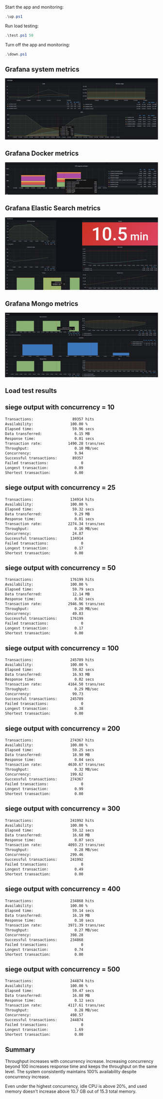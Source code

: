 Start the app and monitoring:
```powershell
.\up.ps1
```

Run load testing:
```powershell
.\test.ps1 50
```

Turn off the app and monitoring:
```powershell
.\down.ps1
```

## Grafana system metrics
![Grafana during load](screenshots/grafana-system.png)

## Grafana Docker metrics
![Grafana during load (DOCKER)](screenshots/grafana-docker.png)

## Grafana Elastic Search metrics
![Grafana during load (Elastic Search)](screenshots/grafana-elastic.png)

## Grafana Mongo metrics
![Grafana during load (Mongo)](screenshots/grafana-mongo.png)

## Load test results


## siege output with concurrency = 10
```
Transactions:                  89357 hits
Availability:                 100.00 %
Elapsed time:                  59.96 secs
Data transferred:               6.15 MB
Response time:                  0.01 secs
Transaction rate:            1490.28 trans/sec
Throughput:                     0.10 MB/sec
Concurrency:                    9.94
Successful transactions:       89357
Failed transactions:               0
Longest transaction:            0.09
Shortest transaction:           0.00
```

## siege output with concurrency = 25
```
Transactions:                 134914 hits
Availability:                 100.00 %
Elapsed time:                  59.32 secs
Data transferred:               9.29 MB
Response time:                  0.01 secs
Transaction rate:            2274.34 trans/sec
Throughput:                     0.16 MB/sec
Concurrency:                   24.87
Successful transactions:      134914
Failed transactions:               0
Longest transaction:            0.17
Shortest transaction:           0.00
```

## siege output with concurrency = 50
```
Transactions:                 176199 hits
Availability:                 100.00 %
Elapsed time:                  59.79 secs
Data transferred:              12.14 MB
Response time:                  0.02 secs
Transaction rate:            2946.96 trans/sec
Throughput:                     0.20 MB/sec
Concurrency:                   49.83
Successful transactions:      176199
Failed transactions:               0
Longest transaction:            0.17
Shortest transaction:           0.00
```

## siege output with concurrency = 100
```
Transactions:                 245789 hits
Availability:                 100.00 %
Elapsed time:                  59.02 secs
Data transferred:              16.93 MB
Response time:                  0.02 secs
Transaction rate:            4164.50 trans/sec
Throughput:                     0.29 MB/sec
Concurrency:                   99.73
Successful transactions:      245789
Failed transactions:               0
Longest transaction:            0.38
Shortest transaction:           0.00
```

## siege output with concurrency = 200
```
Transactions:                 274367 hits
Availability:                 100.00 %
Elapsed time:                  59.25 secs
Data transferred:              18.90 MB
Response time:                  0.04 secs
Transaction rate:            4630.67 trans/sec
Throughput:                     0.32 MB/sec
Concurrency:                  199.62
Successful transactions:      274367
Failed transactions:               0
Longest transaction:            0.99
Shortest transaction:           0.00
```

## siege output with concurrency = 300
```
Transactions:                 241992 hits
Availability:                 100.00 %
Elapsed time:                  59.12 secs
Data transferred:              16.68 MB
Response time:                  0.07 secs
Transaction rate:            4093.23 trans/sec
Throughput:                     0.28 MB/sec
Concurrency:                  299.46
Successful transactions:      241992
Failed transactions:               0
Longest transaction:            0.49
Shortest transaction:           0.00
```

## siege output with concurrency = 400
```
Transactions:                 234868 hits
Availability:                 100.00 %
Elapsed time:                  59.14 secs
Data transferred:              16.19 MB
Response time:                  0.10 secs
Transaction rate:            3971.39 trans/sec
Throughput:                     0.27 MB/sec
Concurrency:                  398.28
Successful transactions:      234868
Failed transactions:               0
Longest transaction:            0.74
Shortest transaction:           0.00
```

## siege output with concurrency = 500
```
Transactions:                 244874 hits
Availability:                 100.00 %
Elapsed time:                  59.47 secs
Data transferred:              16.88 MB
Response time:                  0.12 secs
Transaction rate:            4117.61 trans/sec
Throughput:                     0.28 MB/sec
Concurrency:                  498.57
Successful transactions:      244874
Failed transactions:               0
Longest transaction:            1.69
Shortest transaction:           0.00
```

## Summary
Throughput increases with concurrency increase. Increasing concurrency beyond 100 increases response time and keeps the throughput on the same level. The system consistently maintains 100% availability despite concurrency increase.

Even under the highest concurrency, idle CPU is above 20%, and used memory doesn't increase above 10.7 GB out of 15.3 total memory. 